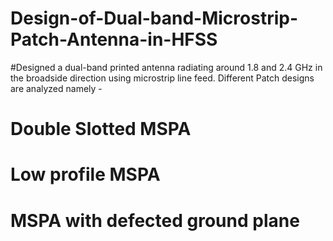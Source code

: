 # Design-of-Dual-band-Microstrip-Patch-Antenna-in-HFSS
#Designed a dual-band printed antenna radiating around 1.8 and 2.4 GHz in the broadside direction using microstrip line feed. Different Patch designs are analyzed namely -
# Double Slotted MSPA
# Low profile MSPA
# MSPA with defected ground plane
